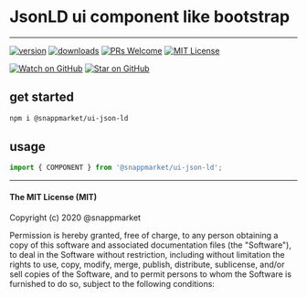 # JsonLD ui component like bootstrap
----

[![version](https://img.shields.io/npm/v/@snappmarket/ui-json-ld.svg?style=flat-square)](https://www.npmjs.com/package/@snappmarket/ui-json-ld)
[![downloads](https://img.shields.io/npm/dm/@snappmarket/ui-json-ld.svg?style=flat-square)](http://www.npmtrends.com/@snappmarket/ui-json-ld)
[![PRs Welcome](https://img.shields.io/badge/PRs-welcome-brightgreen.svg?style=flat-square)](http://makeapullrequest.com)
[![MIT License](https://img.shields.io/npm/l/@snappmarket/ui-json-ld.svg?style=flat-square)](https://github.com/snappmarket/react-hooks/tree/master/packages/useDidUpdateEffect/blob/master/LICENSE.md)

[![Watch on GitHub](https://img.shields.io/github/watchers/snappmarket/react-hooks.svg?style=social)](https://github.com/snappmarket/react-hooks/watchers)
[![Star on GitHub](https://img.shields.io/github/stars/snappmarket/react-hooks.svg?style=social)](https://github.com/snappmarket/react-hooks/stargazers)

## get started
```bash 
npm i @snappmarket/ui-json-ld
```


## usage
```javascript
import { COMPONENT } from '@snappmarket/ui-json-ld';
```


---
#### The MIT License (MIT)

Copyright (c) 2020 @snappmarket

Permission is hereby granted, free of charge, to any person obtaining a copy
of this software and associated documentation files (the "Software"), to deal
in the Software without restriction, including without limitation the rights
to use, copy, modify, merge, publish, distribute, sublicense, and/or sell
copies of the Software, and to permit persons to whom the Software is
furnished to do so, subject to the following conditions:
